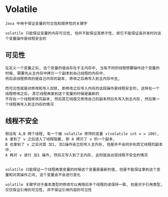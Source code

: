 # Volatile

    Java 中用于保证变量的可见性和顺序性的关键字

    volatile 只能保证变量的内存可见性, 但并不能保证其原子性, 即它不能保证高并发时对这个变量操作是线程安全的

## 可见性

    在定义一个变量之后, 这个变量的值会存在于主内存中, 当有不同的线程想要操作这个变量的时候, 需要先从主内存中拷贝一个副本到自己线程的内存中,
    然后该线程修改的是自己内存的副本, 修改之后再写入到主内存中去, 
    
    而可见性就是对修改和写入加锁, 即修改之后写入内存的这段操作是线程安全的, 这样在一个线程修改之后, 其它线程再拿到这个变量的时候是最新的
    不存在一个线程修改完副本, 然后其它线程又修改自己的副本然后先写入到主内存, 然后第一个线程再写入到主内存的情况

## 线程不安全

    假设有 A,B 两个线程, 有一个被 volatile 修饰的变量 v(volatile int v = 100), 
    A 拿到了 v 之后进入了线程阻塞, 即 A 拷贝了 v 的一个副本,
    B 也拿到了 v 之后对其 加1, 加1操作会立刻写入主内存, 但是并不会同步到其它线程的副本中, 
    A 再对 v 进行 加1 操作, 然后又写入到了主内存, 此时就会出现线程不安全的情况

## 

    volatile 只能保证一个线程再拿变量的时候这个变量是最新的值, 但是不能保证拿到这个变量和对其操作之间, 这个变量会不会进行变化

    volatile 关键字对于基本类型的修改可以再随后多个线程的读保持一致, 但是对于引用类型, 仅仅保证引用的可见性, 并不保证引用内容的可见性